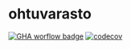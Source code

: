# ohtuvarasto
[![GHA worflow badge](https://github.com/mollila666/ohtuvarasto/workflows/CI/badge.svg)](https://github.com/mollila666/ohtuvarasto/actions)
[![codecov](https://codecov.io/github/mollila666/ohtuvarasto/graph/badge.svg?token=I1QN4GKSNZ)](https://codecov.io/github/mollila666/ohtuvarasto)
